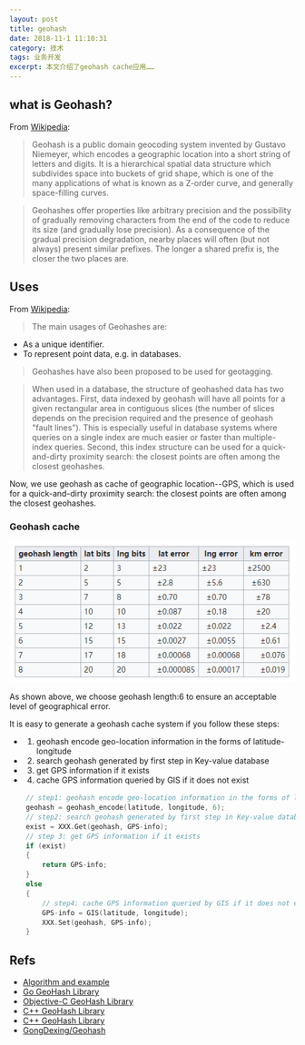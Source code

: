 ```yaml
---
layout: post
title: geohash
date: 2018-11-1 11:10:31
category: 技术
tags: 业务开发
excerpt: 本文介绍了geohash cache应用……
---
```


## what is Geohash?

From [Wikipedia](https://en.wikipedia.org/wiki/Geohash):
>Geohash is a public domain geocoding system invented by Gustavo Niemeyer, which encodes a geographic location into a short string of letters and digits. It is a hierarchical spatial data structure which subdivides space into buckets of grid shape, which is one of the many applications of what is known as a Z-order curve, and generally space-filling curves.

>Geohashes offer properties like arbitrary precision and the possibility of gradually removing characters from the end of the code to reduce its size (and gradually lose precision). As a consequence of the gradual precision degradation, nearby places will often (but not always) present similar prefixes. The longer a shared prefix is, the closer the two places are.

## Uses

From [Wikipedia](https://en.wikipedia.org/wiki/Geohash):

>The main usages of Geohashes are:

* As a unique identifier.
* To represent point data, e.g. in databases.

> Geohashes have also been proposed to be used for geotagging.

> When used in a database, the structure of geohashed data has two advantages. First, data indexed by geohash will have all points for a given rectangular area in contiguous slices (the number of slices depends on the precision required and the presence of geohash "fault lines"). This is especially useful in database systems where queries on a single index are much easier or faster than multiple-index queries. Second, this index structure can be used for a quick-and-dirty proximity search: the closest points are often among the closest geohashes.

Now, we use geohash as cache of geographic location--GPS, which is used for a quick-and-dirty proximity search: the closest points are often among the closest geohashes.

### Geohash cache

![](/public/img/geohash/precision.png)

As shown above, we choose geohash length:6 to ensure an acceptable level of geographical error.

It is easy to generate a geohash cache system if you follow these steps:

* 1. geohash encode geo-location information in the forms of latitude-longitude
* 2. search geohash generated by first step in Key-value database
* 3. get GPS information if it exists
* 4. cache GPS information queried by GIS if it does not exist

```c++
	// step1: geohash encode geo-location information in the forms of latitude-longitude
	geohash = geohash_encode(latitude, longitude, 6);
    // step2: search geohash generated by first step in Key-value database
    exist = XXX.Get(geohash, GPS-info);
    // step 3: get GPS information if it exists
    if (exist)
    {
        return GPS-info;
    }
    else
    {
        // step4: cache GPS information queried by GIS if it does not exist
        GPS-info = GIS(latitude, longitude);
        XXX.Set(geohash, GPS-info);
    }
```

## Refs

* [Algorithm and example](https://en.wikipedia.org/wiki/Geohash)
* [Go GeoHash Library](https://github.com/mmcloughlin/geohash/tree/master)
* [Objective-C GeoHash Library](https://github.com/lyokato/objc-geohash)
* [C++ GeoHash Library](https://github.com/duyanghao/libgeohash/tree/dev-tencent)
* [C++ GeoHash Library](https://github.com/yinqiwen/geohash-int)
* [GongDexing/Geohash](https://github.com/GongDexing/Geohash)
